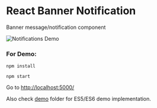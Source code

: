 # React Banner Notification
Banner message/notification component

![Notifications Demo](https://cdn.rawgit.com/vasanthk/react-banner-notification/master/demo/demo.gif)

### For Demo:
``npm install``

``npm start``

Go to [http://localhost:5000/](http://localhost:5000/)

Also check [demo](https://github.com/vasanthk/react-banner-notification/tree/master/demo) folder for ES5/ES6 demo implementation.
